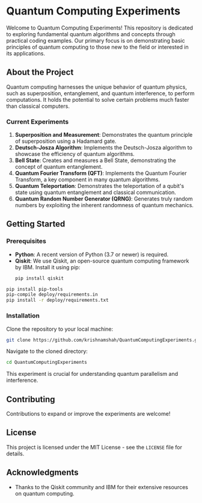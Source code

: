 

# Quantum Computing Experiments

Welcome to Quantum Computing Experiments! This repository is dedicated to exploring fundamental quantum algorithms and concepts through practical coding examples. Our primary focus is on demonstrating basic principles of quantum computing to those new to the field or interested in its applications.

## About the Project

Quantum computing harnesses the unique behavior of quantum physics, such as superposition, entanglement, and quantum interference, to perform computations. It holds the potential to solve certain problems much faster than classical computers.

### Current Experiments

1. **Superposition and Measurement**: Demonstrates the quantum principle of superposition using a Hadamard gate.
2. **Deutsch-Josza Algorithm**: Implements the Deutsch-Josza algorithm to showcase the efficiency of quantum algorithms.
3. **Bell State**: Creates and measures a Bell State, demonstrating the concept of quantum entanglement.
4. **Quantum Fourier Transform (QFT)**: Implements the Quantum Fourier Transform, a key component in many quantum algorithms.
5. **Quantum Teleportation**: Demonstrates the teleportation of a qubit's state using quantum entanglement and classical communication.
6. **Quantum Random Number Generator (QRNG)**: Generates truly random numbers by exploiting the inherent randomness of quantum mechanics.


## Getting Started

### Prerequisites

- **Python**: A recent version of Python (3.7 or newer) is required.
- **Qiskit**: We use Qiskit, an open-source quantum computing framework by IBM. Install it using pip:
  ```bash
  pip install qiskit
  ```

```bash
pip install pip-tools
pip-compile deploy/requirements.in
pip install -r deploy/requirements.txt
```  

### Installation

Clone the repository to your local machine:

```bash
git clone https://github.com/krishnamshah/QuantumComputingExperiments.git
```

Navigate to the cloned directory:

```bash
cd QuantumComputingExperiments
```

This experiment is crucial for understanding quantum parallelism and interference.

## Contributing

Contributions to expand or improve the experiments are welcome! 

## License

This project is licensed under the MIT License - see the `LICENSE` file for details.

## Acknowledgments

- Thanks to the Qiskit community and IBM for their extensive resources on quantum computing.

